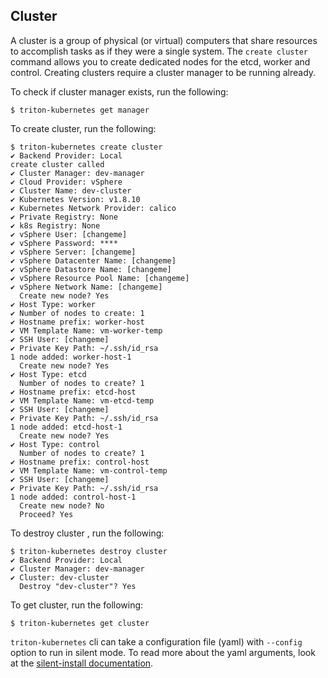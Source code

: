 ## Cluster

A cluster is a group of physical (or virtual) computers that share resources to accomplish tasks as if they were a single system.
The `create cluster` command allows you to create dedicated nodes for the etcd, worker and control. Creating clusters require a cluster manager to be running already.

To check if cluster manager exists, run the following:

```
$ triton-kubernetes get manager
```

To create cluster, run the following:

```
$ triton-kubernetes create cluster
✔ Backend Provider: Local
create cluster called
✔ Cluster Manager: dev-manager
✔ Cloud Provider: vSphere
✔ Cluster Name: dev-cluster
✔ Kubernetes Version: v1.8.10
✔ Kubernetes Network Provider: calico
✔ Private Registry: None
✔ k8s Registry: None
✔ vSphere User: [changeme]
✔ vSphere Password: ****
✔ vSphere Server: [changeme]
✔ vSphere Datacenter Name: [changeme]
✔ vSphere Datastore Name: [changeme]
✔ vSphere Resource Pool Name: [changeme]
✔ vSphere Network Name: [changeme]
  Create new node? Yes
✔ Host Type: worker
✔ Number of nodes to create: 1
✔ Hostname prefix: worker-host
✔ VM Template Name: vm-worker-temp
✔ SSH User: [changeme]
✔ Private Key Path: ~/.ssh/id_rsa
1 node added: worker-host-1
  Create new node? Yes
✔ Host Type: etcd
  Number of nodes to create? 1
✔ Hostname prefix: etcd-host
✔ VM Template Name: vm-etcd-temp
✔ SSH User: [changeme]
✔ Private Key Path: ~/.ssh/id_rsa
1 node added: etcd-host-1
  Create new node? Yes
✔ Host Type: control
  Number of nodes to create? 1
✔ Hostname prefix: control-host
✔ VM Template Name: vm-control-temp
✔ SSH User: [changeme]
✔ Private Key Path: ~/.ssh/id_rsa
1 node added: control-host-1
  Create new node? No
  Proceed? Yes
```
To destroy cluster , run the following:

```
$ triton-kubernetes destroy cluster
✔ Backend Provider: Local
✔ Cluster Manager: dev-manager
✔ Cluster: dev-cluster
  Destroy "dev-cluster"? Yes
```

To get cluster, run the following:

```
$ triton-kubernetes get cluster
```


`triton-kubernetes` cli can take a configuration file (yaml) with `--config` option to run in silent mode. To read more about the yaml arguments, look at the [silent-install documentation](https://github.com/joyent/triton-kubernetes/tree/master/docs/guide/silent-install-yaml.md).
